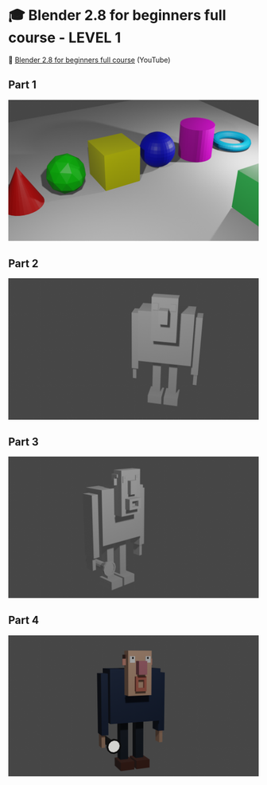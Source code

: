 # :mortar_board: Blender 2.8 for beginners full course - LEVEL 1

:link: [Blender 2.8 for beginners full course](https://www.youtube.com/playlist?list=PLn3ukorJv4vs_eSJUQPxBRaDS8PrVmIri) (YouTube)

## Part 1

![Geometric Models](images/learning-blender-01.png)

## Part 2

![Modeling](images/learning-blender-02.png)

## Part 3

![Editing Meshes](images/learning-blender-03.png)

## Part 4

![Materials](images/learning-blender-04.png)
